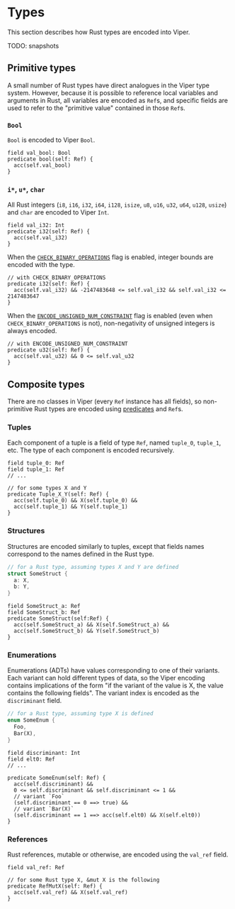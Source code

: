 # Types

This section describes how Rust types are encoded into Viper.

TODO: snapshots

## Primitive types

A small number of Rust types have direct analogues in the Viper type system. However, because it is possible to reference local variables and arguments in Rust, all variables are encoded as `Ref`s, and specific fields are used to refer to the "primitive value" contained in those `Ref`s.

### `Bool`

`Bool` is encoded to Viper `Bool`.

```viper
field val_bool: Bool
predicate bool(self: Ref) {
  acc(self.val_bool)
}
```

### `i*`, `u*`, `char`

All Rust integers (`i8`, `i16`, `i32`, `i64`, `i128`, `isize`, `u8`, `u16`, `u32`, `u64`, `u128`, `usize`) and `char` are encoded to Viper `Int`.

```viper
field val_i32: Int
predicate i32(self: Ref) {
  acc(self.val_i32)
}
```

When the [`CHECK_BINARY_OPERATIONS`](../config/flags.md#check_binary_operations) flag is enabled, integer bounds are encoded with the type.

```viper
// with CHECK_BINARY_OPERATIONS
predicate i32(self: Ref) {
  acc(self.val_i32) && -2147483648 <= self.val_i32 && self.val_i32 <= 2147483647
}
```

When the [`ENCODE_UNSIGNED_NUM_CONSTRAINT`](../config/flags.md#encode_unsigned_num_constraint) flag is enabled (even when `CHECK_BINARY_OPERATIONS` is not), non-negativity of unsigned integers is always encoded.

```viper
// with ENCODE_UNSIGNED_NUM_CONSTRAINT
predicate u32(self: Ref) {
  acc(self.val_u32) && 0 <= self.val_u32
}
```

## Composite types

There are no classes in Viper (every `Ref` instance has all fields), so non-primitive Rust types are encoded using [predicates](http://viper.ethz.ch/tutorial/?page=1&section=#predicates) and `Ref`s.

### Tuples

Each component of a tuple is a field of type `Ref`, named `tuple_0`, `tuple_1`, etc. The type of each component is encoded recursively.

```viper
field tuple_0: Ref
field tuple_1: Ref
// ...

// for some types X and Y
predicate Tuple_X_Y(self: Ref) {
  acc(self.tuple_0) && X(self.tuple_0) &&
  acc(self.tuple_1) && Y(self.tuple_1)
}
```

### Structures

Structures are encoded similarly to tuples, except that fields names correspond to the names defined in the Rust type.

```Rust
// for a Rust type, assuming types X and Y are defined
struct SomeStruct {
  a: X,
  b: Y,
}
```

```viper
field SomeStruct_a: Ref
field SomeStruct_b: Ref
predicate SomeStruct(self:Ref) {
  acc(self.SomeStruct_a) && X(self.SomeStruct_a) &&
  acc(self.SomeStruct_b) && Y(self.SomeStruct_b)
}
```

### Enumerations

Enumerations (ADTs) have values corresponding to one of their variants. Each variant can hold different types of data, so the Viper encoding contains implications of the form "if the variant of the value is X, the value contains the following fields". The variant index is encoded as the `discriminant` field.

```rust
// for a Rust type, assuming type X is defined
enum SomeEnum {
  Foo,
  Bar(X),
}
```

```viper
field discriminant: Int
field elt0: Ref
// ...

predicate SomeEnum(self: Ref) {
  acc(self.discriminant) &&
  0 <= self.discriminant && self.discriminant <= 1 &&
  // variant `Foo`
  (self.discriminant == 0 ==> true) &&
  // variant `Bar(X)`
  (self.discriminant == 1 ==> acc(self.elt0) && X(self.elt0))
}
```

### References

Rust references, mutable or otherwise, are encoded using the `val_ref` field.

```viper
field val_ref: Ref

// for some Rust type X, &mut X is the following
predicate RefMutX(self: Ref) {
  acc(self.val_ref) && X(self.val_ref)
}
```
